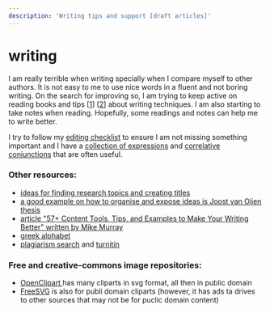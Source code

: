 ```yaml
---
description: 'Writing tips and support [draft articles]'
---
```


# writing

I am really terrible when writing specially when I compare myself to other authors. It is not easy to me to use nice words in a fluent and not boring writing. On the search for improving so, I am trying to keep active on reading books and tips \[[1](https://www.theguardian.com/books/2015/oct/30/ten-things-i-learned-about-writing-from-stephen-king)\] \[[2](https://www.writingforward.com/creative-writing/creative-writing-process)\] about writing techniques. I am also starting to take notes when reading. Hopefully, some readings and notes can help me to write better.

I try to follow my [editing checklist](https://gist.github.com/cleberjamaral/624b8cc7d051cb9ef750cc8760ed4ab1) to ensure I am not missing something important and I have a [collection of expressions](expressions/) and [correlative conjunctions](https://gist.github.com/cleberjamaral/cac090a3c28b7844a75768d1ea8926bf) that are often useful.

### Other resources:

* [ideas for finding research topics and creating titles](https://www.portent.com/tools/title-maker)
* [a good example on how to organise and expose ideas is Joost van Oijen thesis](https://www.researchgate.net/publication/282702142_Cognitive_Agents_in_Virtual_Worlds_A_Middleware_Design_Approach)
* [article "57+ Content Tools, Tips, and Examples to Make Your Writing Better" written by Mike Murray](https://contentmarketinginstitute.com/2019/03/content-writing-examples-tools-tips/) 
* [greek alphabet](https://www.rapidtables.com/math/symbols/greek_alphabet.html)
* [plagiarism search](https://plagiarismsearch.com/) and [turnitin](https://www.turnitin.com/)

### Free and creative-commons image repositories:

* [OpenClipart ](https://openclipart.org/)has many cliparts in svg format, all then in public domain 
* [FreeSVG](https://freesvg.org/) is also for publi domain cliparts \(however, it has ads ta drives to other sources that may not be for puclic domain content\)

